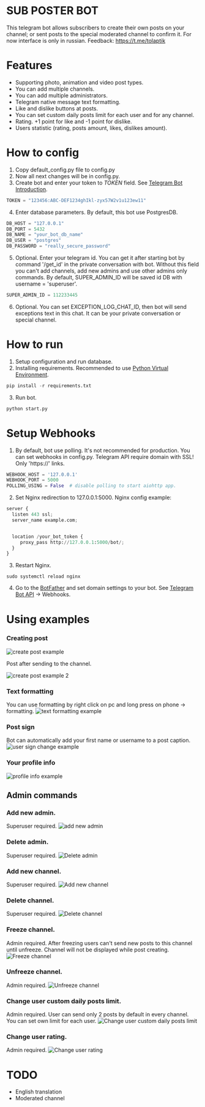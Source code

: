 # SUB POSTER BOT
This telegram bot allows subscribers to create their own posts on your channel; or sent posts to the special moderated
channel to confirm it. 
For now interface is only in russian.
Feedback: https://t.me/tolaptik

# Features
- Supporting photo, animation and video post types.
- You can add multiple channels.
- You can add multiple administrators.
- Telegram native message text formatting.
- Like and dislike buttons at posts.
- You can set custom daily posts limit for each user and for any channel.
- Rating. +1 point for like and -1 point for dislike.
- Users statistic (rating, posts amount, likes, dislikes amount).

# How to config
1. Copy default_config.py file to config.py
2. Now all next changes will be in config.py.
3. Create bot and enter your token to *TOKEN* field. See [Telegram Bot Introduction](https://core.telegram.org/bots).
```python
TOKEN = "123456:ABC-DEF1234ghIkl-zyx57W2v1u123ew11"
```

4. Enter database parameters. By default, this bot use PostgresDB.
```python
DB_HOST = "127.0.0.1"
DB_PORT = 5432
DB_NAME = "your_bot_db_name"
DB_USER = "postgres"
DB_PASSWORD = "really_secure_password"
```

5. Optional. Enter your telegram id. You can get it after starting bot by command '/get_id' in the private conversation with bot.
Without this field you can't add channels, add new admins and use other admins only commands. 
By default, SUPER_ADMIN_ID will be saved id DB with username = 'superuser'.
```python
SUPER_ADMIN_ID = 112233445
```

6. Optional. You can set EXCEPTION_LOG_CHAT_ID, then bot will send exceptions text in this chat. It can be your private
conversation or special channel.

# How to run
1. Setup configuration and run database.
2. Installing requirements. Recommended to use [Python Virtual Environment](https://docs.python.org/3/tutorial/venv.html).
```python
pip install -r requirements.txt
```
3. Run bot.
```python
python start.py
```

# Setup Webhooks
1. By default, bot use polling. It's not recommended for production. You can set webhooks in config.py.
Telegram API require domain with SSL! Only 'https://' links.
   
```python
WEBHOOK_HOST = '127.0.0.1'
WEBHOOK_PORT = 5000
POLLING_USING = False  # disable polling to start aiohttp app.
```

2. Set Nginx redirection to 127.0.0.1:5000.
Nginx config example:
   
```python
server {
  listen 443 ssl;
  server_name example.com;


  location /your_bot_token {
     proxy_pass http://127.0.0.1:5000/bot/;
  }
}
```

3. Restart Nginx.
```commandline
sudo systemctl reload nginx
```

4. Go to the [BotFather](https://t.me/botfather) and set domain settings to your bot.
   See [Telegram Bot API](https://core.telegram.org/bots/api) -> Webhooks.

# Using examples
### Creating post
![create post example](img/create_post_1.png "create post example")

Post after sending to the channel.

![create post example 2](img/create_post_2.png "create post example 2")

### Text formatting
You can use formatting by right click on pc and long press on phone -> formatting.
![text formatting example](img/text_formatting.png "text formatting example")

### Post sign
Bot can automatically add your first name or username to a post caption.
![user sign change example](img/user_sign.png "user sign change example")

### Your profile info
![profile info example](img/profile.png "profile info example")

## Admin commands
### Add new admin.
Superuser required.
![add new admin](img/add_admin.png "add new admin")

### Delete admin.
Superuser required.
![Delete admin](img/delete_admin.png "Delete admin")

### Add new channel.
Superuser required.
![Add new channel](img/add_channel.png "Add new channel")

### Delete channel.
Superuser required.
![Delete channel](img/delete_channel.png "Delete channel")

### Freeze channel.
Admin required. After freezing users can't send new posts to this channel until unfreeze.
Channel will not be displayed while post creating.
![Freeze channel](img/freeze_channel.png "Freeze channel")

### Unfreeze channel.
Admin required.
![Unfreeze channel](img/unfreeze_channel.png "Unfreeze channel")

### Change user custom daily posts limit.
Admin required. User can send only 2 posts by default in every channel. You can set own limit for each user.
![Change user custom daily posts limit](img/change_post_limit.png "Change user custom daily posts limit")

### Change user rating.
Admin required.
![Change user rating](img/change_rating.png "Change user rating")


# TODO
- English translation
- Moderated channel
